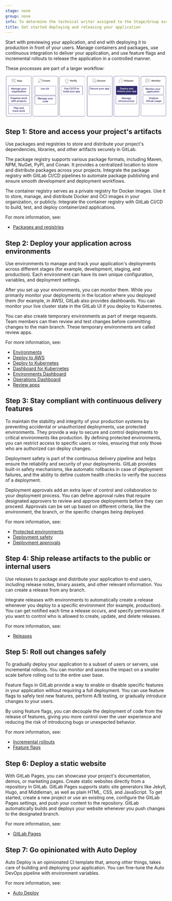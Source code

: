 ```yaml
---
stage: none
group: none
info: To determine the technical writer assigned to the Stage/Group associated with this page, see https://handbook.gitlab.com/handbook/product/ux/technical-writing/#assignments
title: Get started deploying and releasing your application
---
```


Start with previewing your application, and end with deploying
it to production in front of your users. Manage containers and packages, use
continuous integration to deliver your application, and use feature flags
and incremental rollouts to release the application in a controlled manner.

These processes are part of a larger workflow:

![Workflow](img/get_started_release_v16_11.png)

## Step 1: Store and access your project's artifacts

Use packages and registries to store and distribute your project's dependencies,
libraries, and other artifacts securely in GitLab.

The package registry supports various package formats, including Maven,
NPM, NuGet, PyPI, and Conan. It provides a centralized location to store
and distribute packages across your projects. Integrate the package registry
with GitLab CI/CD pipelines to automate package publishing and ensure smooth
development and deployment workflows.

The container registry serves as a private registry for Docker images.
Use it to store, manage, and distribute Docker and OCI images in your organization, or publicly.
Integrate the container registry with GitLab CI/CD to build, test, and deploy containerized
applications.

For more information, see:

- [Packages and registries](../packages/index.md)

## Step 2: Deploy your application across environments

Use environments to manage and track your application's
deployments across different stages (for example, development, staging,
and production). Each environment can have its own unique configuration,
variables, and deployment settings.

After you set up your environments, you can monitor them. While you
primarily monitor your deployments in the location where you deployed them
(for example, in AWS), GitLab also provides dashboards.
You can monitor your live cluster state in the GitLab UI if you deploy to Kubernetes.

You can also create temporary environments as part of merge requests.
Team members can then review and test changes before committing changes to
the main branch. These temporary environments are called review apps.

For more information, see:

- [Environments](../../ci/environments/_index.md)
- [Deploy to AWS](../../ci/cloud_deployment/index.md)
- [Deploy to Kubernetes](../clusters/agent/_index.md)
- [Dashboard for Kubernetes](../../ci/environments/kubernetes_dashboard.md)
- [Environments Dashboard](../../ci/environments/environments_dashboard.md)
- [Operations Dashboard](../operations_dashboard/index.md)
- [Review apps](../../ci/review_apps/index.md)

## Step 3: Stay compliant with continuous delivery features

To maintain the stability and integrity of your production systems by
preventing accidental or unauthorized deployments, use protected environments.
They provide a way to secure and control deployments to critical environments like production.
By defining protected environments, you can restrict access to specific users or roles,
ensuring that only those who are authorized can deploy changes.

Deployment safety is part of the continuous delivery pipeline and helps ensure the reliability
and security of your deployments. GitLab provides built-in safety mechanisms,
like automatic rollbacks in case of deployment failures, and the ability to define custom
health checks to verify the success of a deployment.

Deployment approvals add an extra layer of control and collaboration to your deployment process.
You can define approval rules that require designated approvers to review and approve deployments
before they can proceed. Approvals can be set up based on different criteria, like the environment,
the branch, or the specific changes being deployed.

For more information, see:

- [Protected environments](../../ci/environments/protected_environments.md)
- [Deployment safety](../../ci/environments/deployment_safety.md)
- [Deployment approvals](../../ci/environments/deployment_approvals.md)

## Step 4: Ship release artifacts to the public or internal users

Use releases to package and distribute your application to end users,
including release notes, binary assets, and other relevant information.
You can create a release from any branch.

Integrate releases with environments to automatically
create a release whenever you deploy to a specific environment (for example, production).
You can get notified each time a release occurs, and specify
permissions if you want to control who is allowed to create, update, and delete releases.

For more information, see:

- [Releases](../project/releases/index.md)

## Step 5: Roll out changes safely

To gradually deploy your application to a subset of users or servers, use incremental rollouts.
You can monitor and assess the impact on a smaller scale before rolling out to the entire user base.

Feature flags in GitLab provide a way to enable or disable specific features in your application
without requiring a full deployment. You can use feature flags to safely test new features,
perform A/B testing, or gradually introduce changes to your users.

By using feature flags, you can decouple the deployment of code from the release of features,
giving you more control over the user experience and reducing the risk of introducing bugs
or unexpected behavior.

For more information, see:

- [Incremental rollouts](../../ci/environments/incremental_rollouts.md)
- [Feature flags](../../operations/feature_flags.md)

## Step 6: Deploy a static website

With GitLab Pages, you can showcase your project's documentation, demos, or marketing pages.
Create static websites directly from a repository in GitLab. GitLab Pages supports
static site generators like Jekyll, Hugo, and Middleman, as well as plain HTML,
CSS, and JavaScript. To get started, create a new project or use an existing one,
configure the GitLab Pages settings, and push your content to the repository.
GitLab automatically builds and deploys your website whenever you push changes to the designated branch.

For more information, see:

- [GitLab Pages](../project/pages/index.md)

## Step 7: Go opinionated with Auto Deploy

Auto Deploy is an opinionated CI template that, among other things, takes care of building
and deploying your application. You can fine-tune the Auto DevOps pipeline with environment variables.

For more information, see:

- [Auto Deploy](../../topics/autodevops/stages.md#auto-deploy)
